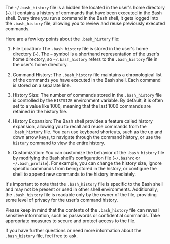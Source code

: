 The `~/.bash_history` file is a hidden file located in the user's home directory (`~`). It contains a history of commands that have been executed in the Bash shell. Every time you run a command in the Bash shell, it gets logged into the `.bash_history` file, allowing you to review and reuse previously executed commands.

Here are a few key points about the `.bash_history` file:

1. File Location: The `.bash_history` file is stored in the user's home directory (`~`). The `~` symbol is a shorthand representation of the user's home directory, so `~/.bash_history` refers to the `.bash_history` file in the user's home directory.

2. Command History: The `.bash_history` file maintains a chronological list of the commands you have executed in the Bash shell. Each command is stored on a separate line.

3. History Size: The number of commands stored in the `.bash_history` file is controlled by the `HISTSIZE` environment variable. By default, it is often set to a value like 1000, meaning that the last 1000 commands are retained in the history file.

4. History Expansion: The Bash shell provides a feature called history expansion, allowing you to recall and reuse commands from the `.bash_history` file. You can use keyboard shortcuts, such as the up and down arrow keys, to navigate through the command history, or use the `history` command to view the entire history.

5. Customization: You can customize the behavior of the `.bash_history` file by modifying the Bash shell's configuration file (`~/.bashrc` or `~/.bash_profile`). For example, you can change the history size, ignore specific commands from being stored in the history, or configure the shell to append new commands to the history immediately.

It's important to note that the `.bash_history` file is specific to the Bash shell and may not be present or used in other shell environments. Additionally, the `.bash_history` file is readable only by the owner of the file, providing some level of privacy for the user's command history.

Please keep in mind that the contents of the `.bash_history` file can reveal sensitive information, such as passwords or confidential commands. Take appropriate measures to secure and protect access to the file.

If you have further questions or need more information about the `.bash_history` file, feel free to ask.